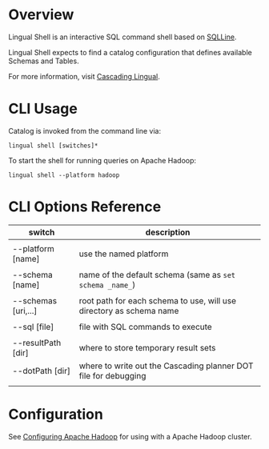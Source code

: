 # Overview

Lingual Shell is an interactive SQL command shell based on [SQLLine](http://sqlline.sourceforge.net).

Lingual Shell expects to find a catalog configuration that defines available Schemas and Tables.

For more information, visit [Cascading Lingual](http://cascading.org/lingual).

# CLI Usage

Catalog is invoked from the command line via:

    lingual shell [switches]*

To start the shell for running queries on Apache Hadoop:

    lingual shell --platform hadoop

# CLI Options Reference

| switch              | description
| ------------------- | -----------
|                     |
| --platform [name]   | use the named platform
|                     |
| --schema [name]     | name of the default schema (same as `set schema _name_`)
|                     |
| --schemas [uri,...] | root path for each schema to use, will use directory as schema name
|                     |
| --sql [file]        | file with SQL commands to execute
|                     |
| --resultPath [dir]  | where to store temporary result sets
| --dotPath [dir]     | where to write out the Cascading planner DOT file for debugging
|                     |

# Configuration

See [Configuring Apache Hadoop](hadoop.md) for using with a Apache Hadoop cluster.